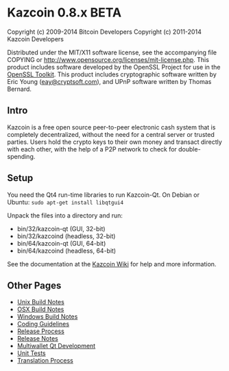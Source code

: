 Kazcoin 0.8.x BETA
====================

Copyright (c) 2009-2014 Bitcoin Developers
Copyright (c) 2011-2014 Kazcoin Developers

Distributed under the MIT/X11 software license, see the accompanying
file COPYING or http://www.opensource.org/licenses/mit-license.php.
This product includes software developed by the OpenSSL Project for use in the [OpenSSL Toolkit](http://www.openssl.org/). This product includes
cryptographic software written by Eric Young ([eay@cryptsoft.com](mailto:eay@cryptsoft.com)), and UPnP software written by Thomas Bernard.


Intro
---------------------
Kazcoin is a free open source peer-to-peer electronic cash system that is
completely decentralized, without the need for a central server or trusted
parties.  Users hold the crypto keys to their own money and transact directly
with each other, with the help of a P2P network to check for double-spending.


Setup
---------------------
You need the Qt4 run-time libraries to run Kazcoin-Qt. On Debian or Ubuntu:
	`sudo apt-get install libqtgui4`

Unpack the files into a directory and run:

- bin/32/kazcoin-qt (GUI, 32-bit)
- bin/32/kazcoind (headless, 32-bit)
- bin/64/kazcoin-qt (GUI, 64-bit)
- bin/64/kazcoind (headless, 64-bit)

See the documentation at the [Kazcoin Wiki](http://kazcoin.info)
for help and more information.


Other Pages
---------------------
- [Unix Build Notes](build-unix.md)
- [OSX Build Notes](build-osx.md)
- [Windows Build Notes](build-msw.md)
- [Coding Guidelines](coding.md)
- [Release Process](release-process.md)
- [Release Notes](release-notes.md)
- [Multiwallet Qt Development](multiwallet-qt.md)
- [Unit Tests](unit-tests.md)
- [Translation Process](translation_process.md)

